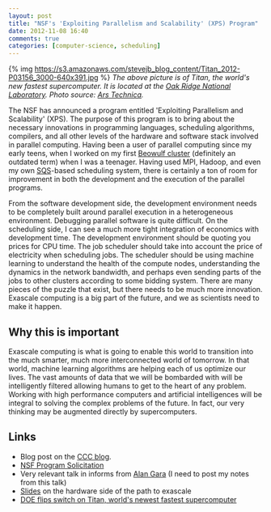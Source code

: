 ```yaml
---
layout: post
title: "NSF's 'Exploiting Parallelism and Scalability' (XPS) Program"
date: 2012-11-08 16:40
comments: true
categories: [computer-science, scheduling]
---
```



{% img https://s3.amazonaws.com/stevejb_blog_content/Titan_2012-P03156_3000-640x391.jpg %}
*The above picture is of Titan, the world's new fastest supercomputer. It is located at the [Oak Ridge National Laboratory](http://www.ornl.gov/). Photo source: [Ars Technica](http://arstechnica.com/information-technology/2012/10/doe-flips-switch-on-titan-worlds-newest-fastest-supercomputer/).*


The NSF has announced a program entitled 'Exploiting Parallelism and Scalability' (XPS). The purpose of this program is to bring about the necessary innovations in programming languages, scheduling algorithms, compilers, and all other levels of the hardware and software stack involved in parallel computing. Having been a user of parallel computing since my early teens, when I worked on my first [Beowulf cluster](http://en.wikipedia.org/wiki/Beowulf_cluster) (definitely an outdated term) when I was a teenager. Having used MPI, Hadoop, and even my own [SQS](http://aws.amazon.com/sqs/)-based scheduling system, there is certainly a ton of room for improvement in both the development and the execution of the parallel programs.

From the software development side, the development environment needs to be completely built around parallel execution in a heterogeneous environment. Debugging parallel software is quite difficult. On the scheduling side, I can see a much more tight integration of economics with development time. The development environment should be quoting you prices for CPU time. The job scheduler should take into account the price of electricity when scheduling jobs. The scheduler should be using machine learning to understand the health of the compute nodes, understanding the dynamics in the network bandwidth, and perhaps even sending parts of the jobs to other clusters according to some bidding system. There are many pieces of the puzzle that exist, but there needs to be much more innovation. Exascale computing is a big part of the future, and we as scientists need to make it happen.

## Why this is important ##
Exascale computing is what is going to enable this world to transition into the much smarter, much more interconnected world of tomorrow. In that world, machine learning algorithms are helping each of us optimize our lives. The vast amounts of data that we will be bombarded with will be intelligently filtered allowing humans to get to the heart of any problem. Working with high performance computers and artificial intelligences will be integral to solving the complex problems of the future. In fact, our very thinking may be augmented directly by supercomputers.

## Links ##

+ Blog post on the [CCC blog](http://www.cccblog.org/2012/10/23/nsf-announces-exploiting-parallelism-and-scalability-xps-program/?utm_source=feedburner&utm_medium=feed&utm_campaign=Feed%3A+cccblog%2FwDnv+%28CCC+Blog%29). 
+ [NSF Program Solicitation](http://www.nsf.gov/pubs/2013/nsf13507/nsf13507.htm?WT.mc_id=USNSF_25&WT.mc_ev=click)
+ Very relevant talk in informs from [Alan Gara](http://meetings2.informs.org/phoenix2012/plenaries.html#gara) (I need to post my notes from this talk)
+ [Slides](http://www.physik.uni-regensburg.de/forschung/wettig/workshops/APQ_April2010/talks/20100414%20lQCD%20RegensburgSteinmacher-Burowv07.pdf) on the hardware side of the path to exascale
+ [DOE flips switch on Titan, world's newest fastest supercomputer](http://arstechnica.com/information-technology/2012/10/doe-flips-switch-on-titan-worlds-newest-fastest-supercomputer/)



